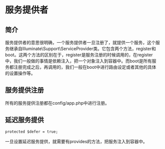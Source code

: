 # 服务提供者

## 简介

服务提供者的意思很明确，一个服务提供者一旦注册了，就提供一个服务，这个服务继承自Illuminate\Support\ServiceProvider类。它包含两个方法，register和boot。这两个方法的区别在于，register是服务注册的时候调用的，在register中，我们一般做的事情是依赖注入，把一个对象注入到容器中。而boot是所有服务都注册完成之后，再调用的，我们一般在boot中进行路由设定或者其他的具体的设置操作等。

## 服务提供注册

所有的服务提供注册都在config/app.php中进行注册。

## 延迟服务提供

```
protected $defer = true;
```

一旦设置延迟服务提供，就需要有provides的方法，把服务注入到容器中。
